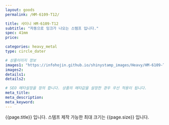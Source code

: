 ```yaml
---
layout: goods
permalink: /HM-6109-T12/

title: 샤이니 HM-6109-T12
subtitle: "자동으로 잉크가 나오는 스템프 입니다."
spec: 41mm
price: 

categories: heavy_metal
type: circle_dater

# 상품이미지 정보
images1: "https://infohojin.github.io/shinystamp_images/Heavy/HM-6109-T12/HM-6109-T12_1.jpg"
images2:
details1:
details2:    

# SEO 메타설정을 정의 합니다. 상품의 메타값을 설정한 경우 우선 적용이 됩니다.
meta_title: 
meta_description:
meta_keyword:
---
```


{{page.title}} 입니다. 스템프 제작 가능한 최대 크기는 {{page.size}} 입니다.